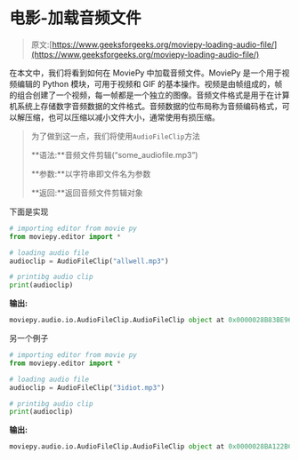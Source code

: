 # 电影-加载音频文件

> 原文:[https://www.geeksforgeeks.org/moviepy-loading-audio-file/](https://www.geeksforgeeks.org/moviepy-loading-audio-file/)

在本文中，我们将看到如何在 MoviePy 中加载音频文件。MoviePy 是一个用于视频编辑的 Python 模块，可用于视频和 GIF 的基本操作。视频是由帧组成的，帧的组合创建了一个视频，每一帧都是一个独立的图像。音频文件格式是用于在计算机系统上存储数字音频数据的文件格式。音频数据的位布局称为音频编码格式，可以解压缩，也可以压缩以减小文件大小，通常使用有损压缩。

> 为了做到这一点，我们将使用`AudioFileClip`方法
> 
> **语法:**音频文件剪辑(“some_audiofile.mp3”)
> 
> **参数:**以字符串即文件名为参数
> 
> **返回:**返回音频文件剪辑对象

下面是实现

```py
# importing editor from movie py
from moviepy.editor import *

# loading audio file
audioclip = AudioFileClip("allwell.mp3")

# printibg audio clip
print(audioclip)
```

**输出:**

```py
moviepy.audio.io.AudioFileClip.AudioFileClip object at 0x0000028B83BE96C8

```

另一个例子

```py
# importing editor from movie py
from moviepy.editor import *

# loading audio file
audioclip = AudioFileClip("3idiot.mp3")

# printibg audio clip
print(audioclip)
```

**输出:**

```py
moviepy.audio.io.AudioFileClip.AudioFileClip object at 0x0000028BA122BC88

```